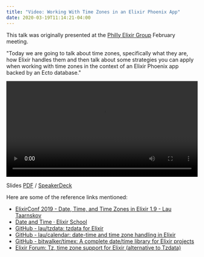 ```yaml
---
title: "Video: Working With Time Zones in an Elixir Phoenix App"
date: 2020-03-19T11:14:21-04:00
---
```


This talk was originally presented at the [Philly Elixir Group](https://www.meetup.com/PhillyElixir/) February meeting.

"Today we are going to talk about time zones, specifically what they are, how Elixir handles them and then talk about some strategies you can apply when working with time zones in the context of an Elixir Phoenix app backed by an Ecto database."

<video controls width="100%">
  <source src="https://f002.backblazeb2.com/file/mikezornek-com-media/working_with_time_zones_in_an_elixir_phoenix_app.mp4" type="video/mp4" />
  <a href="https://f002.backblazeb2.com/file/mikezornek-com-media/working_with_time_zones_in_an_elixir_phoenix_app.mp4">Download MP4.</a>
</video>

Slides [PDF](mike-zornek-working-with-time-zones-in-an-elixir-phoenix-app-slides.pdf) / [SpeakerDeck](https://speakerdeck.com/zorn/working-with-time-zones-in-an-elixir-phoenix-app)


Here are some of the reference links mentioned:

* [ElixirConf 2019 - Date, Time, and Time Zones in Elixir 1.9 - Lau Taarnskov](https://www.youtube.com/watch?v=_E988mvPIzU)
* [Date and Time · Elixir School](https://elixirschool.com/en/lessons/basics/date-time/)
* [GitHub - lau/tzdata: tzdata for Elixir](https://github.com/lau/tzdata)
* [GitHub - lau/calendar: date-time and time zone handling in Elixir](https://github.com/lau/calendar)
* [GitHub - bitwalker/timex: A complete date/time library for Elixir projects](https://github.com/bitwalker/timex)
* [Elixir Forum: Tz, time zone support for Elixir (alternative to Tzdata)](https://elixirforum.com/t/tz-time-zone-support-for-elixir-alternative-to-tzdata-that-comes-with-a-lot-of-bugfixes/29358)
